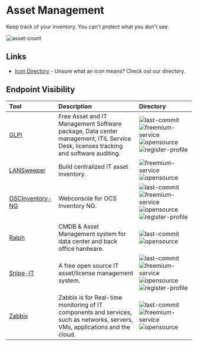 # Asset Management

Keep track of your inventory. You can't protect what you don't see.

![asset-count](https://img.shields.io/badge/Tools%20%26%20Resources%20Available-5-947cb0?style=for-the-badge)

## Links <!-- {docsify-ignore} -->

- [Icon Directory](../ICONS.md) - Unsure what an icon means? Check out our directory.

## Endpoint Visibility

| Tool | Description | Directory |
| :--- | :--- | :--- |
| [GLPI](https://github.com/glpi-project/glpi) | Free Asset and IT Management Software package, Data center management, ITIL Service Desk, licenses tracking and software auditing. | ![last-commit](https://img.shields.io/github/last-commit/glpi-project/glpi?color=947cb0&style=flat-square) ![freemium-service](https://raw.githubusercontent.com/0xPGP/SecTools/main/docs/icons/freemium-service.png)![opensource](https://raw.githubusercontent.com/0xPGP/SecTools/main/docs/icons/opensource.png) ![register-profile](https://raw.githubusercontent.com/0xPGP/SecTools/main/docs/icons/register-profile.png) |
| [LANSweeper](https://www.lansweeper.com/) | Build centralized IT asset inventory. | ![freemium-service](https://raw.githubusercontent.com/0xPGP/SecTools/main/docs/icons/freemium-service.png)![opensource](https://raw.githubusercontent.com/0xPGP/SecTools/main/docs/icons/opensource.png) |
| [OSCInventory-NG](https://github.com/OCSInventory-NG/OCSInventory-ocsreports) | Webconsole for OCS Inventory NG.  | ![last-commit](https://img.shields.io/github/last-commit/OCSInventory-NG/OCSInventory-ocsreports?color=947cb0&style=flat-square) ![freemium-service](https://raw.githubusercontent.com/0xPGP/SecTools/main/docs/icons/freemium-service.png)![opensource](https://raw.githubusercontent.com/0xPGP/SecTools/main/docs/icons/opensource.png) ![register-profile](https://raw.githubusercontent.com/0xPGP/SecTools/main/docs/icons/register-profile.png) |
| [Ralph](https://github.com/allegro/ralph) | CMDB & Asset Management system for data center and back office hardware. | ![last-commit](https://img.shields.io/github/last-commit/allegro/ralph?color=947cb0&style=flat-square) ![opensource](https://raw.githubusercontent.com/0xPGP/SecTools/main/docs/icons/opensource.png)  |
| [Snipe-IT](https://github.com/snipe/snipe-it) | A free open source IT asset/license management system. | ![last-commit](https://img.shields.io/github/last-commit/snipe/snipe-it?color=947cb0&style=flat-square) ![freemium-service](https://raw.githubusercontent.com/0xPGP/SecTools/main/docs/icons/freemium-service.png)![opensource](https://raw.githubusercontent.com/0xPGP/SecTools/main/docs/icons/opensource.png) ![register-profile](https://raw.githubusercontent.com/0xPGP/SecTools/main/docs/icons/register-profile.png) |
| [Zabbix](https://github.com/zabbix/zabbix) |  Zabbix is for Real-time monitoring of IT components and services, such as networks, servers, VMs, applications and the cloud.  | ![last-commit](https://img.shields.io/github/last-commit/zabbix/zabbix?color=947cb0&style=flat-square) ![freemium-service](https://raw.githubusercontent.com/0xPGP/SecTools/main/docs/icons/freemium-service.png)![opensource](https://raw.githubusercontent.com/0xPGP/SecTools/main/docs/icons/opensource.png) |
